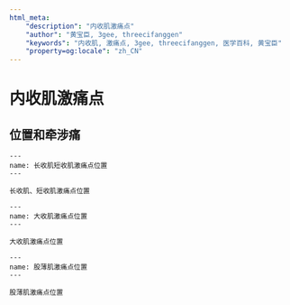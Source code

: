 ```yaml
---
html_meta:
    "description": "内收肌激痛点"
    "author": "黄宝臣, 3gee, threecifanggen"
    "keywords": "内收肌, 激痛点, 3gee, threecifanggen, 医学百科, 黄宝臣"
    "property=og:locale": "zh_CN"
---
```

# 内收肌激痛点

## 位置和牵涉痛

```{figure} /_static/img/2022-01-31-11-38-12.png
---
name: 长收肌短收肌激痛点位置
---

长收肌、短收肌激痛点位置
```

```{figure} /_static/img/2022-01-31-11-39-44.png
---
name: 大收肌激痛点位置
---

大收肌激痛点位置
```

```{figure} /_static/img/2022-01-31-11-40-22.png
---
name: 股薄肌激痛点位置
---

股薄肌激痛点位置
```



